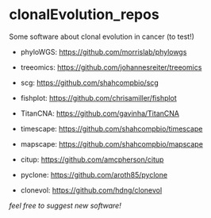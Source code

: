 # clonalEvolution_repos
Some software about clonal evolution in cancer (to test!)

- phyloWGS: https://github.com/morrislab/phylowgs

- treeomics: https://github.com/johannesreiter/treeomics
- scg: https://github.com/shahcompbio/scg
- fishplot: https://github.com/chrisamiller/fishplot
- TitanCNA: https://github.com/gavinha/TitanCNA
- timescape: https://github.com/shahcompbio/timescape
- mapscape: https://github.com/shahcompbio/mapscape
- citup: https://github.com/amcpherson/citup
- pyclone: https://github.com/aroth85/pyclone
- clonevol: https://github.com/hdng/clonevol

_feel free to suggest new software!_
